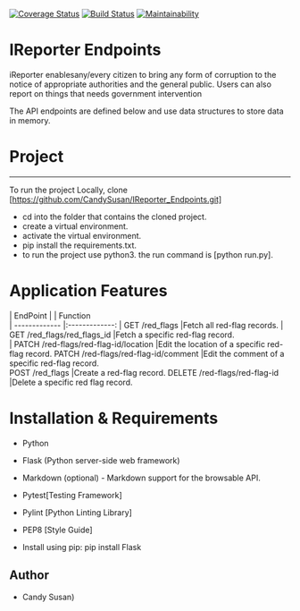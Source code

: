 [![Coverage Status](https://coveralls.io/repos/github/CandySusan/IReporter_Endpoints/badge.svg?branch=master)](https://coveralls.io/github/CandySusan/IReporter_Endpoints?branch=develop)
[![Build Status](https://travis-ci.org/CandySusan/IReporter_Endpoints.svg?branch=develop)](https://travis-ci.org/CandySusan/IReporter_Endpoints)
[![Maintainability](https://api.codeclimate.com/v1/badges/6c6f6d4edcbe4abe38ac/maintainability)](https://codeclimate.com/github/CandySusan/IReporter_Endpoints/maintainability)


#  IReporter Endpoints

iReporter enablesany/every citizen to bring any form of corruption to the notice of appropriate authorities and the general public. Users can also report on things that needs government intervention

The API endpoints are defined below and use data structures to store data in memory.

# Project
********************************************************
To run the project Locally, clone [https://github.com/CandySusan/IReporter_Endpoints.git]

- cd into the folder that contains the cloned project.
- create a virtual environment.
- activate the virtual environment.
- pip install the requirements.txt.
- to run the project use python3. the run command is [python run.py].


# Application Features

	                      
|   EndPoint       |                     | Function        
| -------------                         |:-------------:
| GET /red_flags                        |Fetch all red-flag records. 
| GET /red_flags/red_flags_id           |Fetch a specific red-flag record.  
| PATCH /red-flags/red-flag-id/location |Edit the location of a specific red-flag record.
  PATCH /red-flags/red-flag-id/comment  |Edit the comment of a specific red-flag record.  
  POST /red_flags                       |Create a red-flag record.
  DELETE /red-flags/red-flag-id         |Delete a specific red flag record.

# Installation & Requirements

- Python

- Flask (Python server-side web framework)

- Markdown (optional) - Markdown support for the browsable API. 

- Pytest[Testing Framework]

- Pylint [Python Linting Library]

- PEP8 [Style Guide]

- Install using pip: pip install Flask 

## Author

-  Candy Susan)      